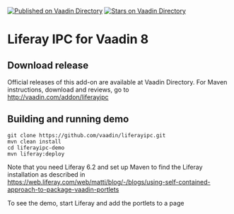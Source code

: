 [![Published on Vaadin  Directory](https://img.shields.io/badge/Vaadin%20Directory-published-00b4f0.svg)](https://vaadin.com/directory/component/vaadin-ipc-for-liferay)
[![Stars on Vaadin Directory](https://img.shields.io/vaadin-directory/star/vaadin-ipc-for-liferay.svg)](https://vaadin.com/directory/component/vaadin-ipc-for-liferay)

# Liferay IPC for Vaadin 8

## Download release

Official releases of this add-on are available at Vaadin Directory. For Maven instructions, download and reviews, go to http://vaadin.com/addon/liferayipc

## Building and running demo

```
git clone https://github.com/vaadin/liferayipc.git
mvn clean install
cd liferayipc-demo
mvn liferay:deploy
```

Note that you need Liferay 6.2 and set up Maven to find the Liferay
installation as described in https://web.liferay.com/web/matti/blog/-/blogs/using-self-contained-approach-to-package-vaadin-portlets

To see the demo, start Liferay and add the portlets to a page

